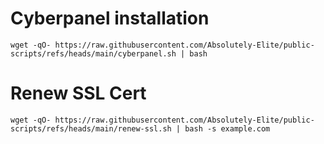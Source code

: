 # Cyberpanel installation
```
wget -qO- https://raw.githubusercontent.com/Absolutely-Elite/public-scripts/refs/heads/main/cyberpanel.sh | bash
```

# Renew SSL Cert
```
wget -qO- https://raw.githubusercontent.com/Absolutely-Elite/public-scripts/refs/heads/main/renew-ssl.sh | bash -s example.com
```
